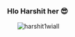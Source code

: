 ### <p align="center">Hlo Harshit her 😎</p>
<p align="center">&nbsp;<img src="https://komarev.com/ghpvc/?username=harshit1wiall&label=Profile%20views&color=0e75b6&style=plastic" alt="harshit1wiall" /> </p>

<!--
**harshit1wiall/harshit1wiall** is a ✨ _special_ ✨ repository because its `README.md` (this file) appears on your GitHub profile.

Here are some ideas to get you started:

- 🔭 I’m currently working on ...
- 🌱 I’m currently learning ...
- 👯 I’m looking to collaborate on ...
- 🤔 I’m looking for help with ...
- 💬 Ask me about ...
- 📫 How to reach me: ...
- 😄 Pronouns: ...
- ⚡ Fun fact: ...
-->
<!--<img height="180em" src="https://github-readme-stats.vercel.app/api?username=harshit1wiall&show_icons=true&hide_border=true&&count_private=true&include_all_commits=true" />
![](https://komarev.com/ghpvc/?username=harshit1wiall)
-->

